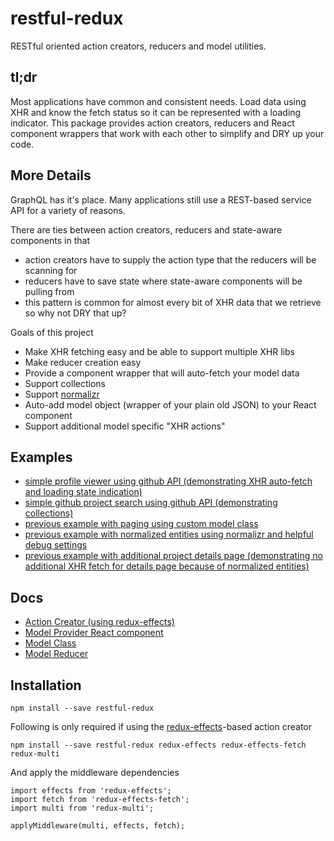 # restful-redux
RESTful oriented action creators, reducers and model utilities.

## tl;dr
Most applications have common and consistent needs.  Load data using XHR and know the fetch status so it can be represented with a loading indicator.  This package provides action creators, reducers and React component wrappers that work with each other to simplify and DRY up your code.

## More Details
GraphQL has it's place.  Many applications still use a REST-based service API for a variety of reasons.

There are ties between action creators, reducers and state-aware components in that

* action creators have to supply the action type that the reducers will be scanning for
* reducers have to save state where state-aware components will be pulling from
* this pattern is common for almost every bit of XHR data that we retrieve so why not DRY that up?

Goals of this project

* Make XHR fetching easy and be able to support multiple XHR libs
* Make reducer creation easy
* Provide a component wrapper that will auto-fetch your model data
* Support collections
* Support [normalizr](https://github.com/paularmstrong/normalizr)
* Auto-add model object (wrapper of your plain old JSON) to your React component
* Support additional model specific "XHR actions"


## Examples

* [simple profile viewer using github API (demonstrating XHR auto-fetch and loading state indication)](./examples/01-github-profile-viewer)
* [simple github project search using github API (demonstrating collections)](./examples/02-github-project-search)
* [previous example with paging using custom model class](./examples/03-github-paged-project-search)
* [previous example with normalized entities using normalizr and helpful debug settings](./examples/04-normalizr-github-paged-project-search)
* [previous example with additional project details page (demonstrating no additional XHR fetch for details page because of normalized entities) ](./examples/05-normalizr-github-paged-project-search-and-viewer)


## Docs
* [Action Creator (using redux-effects)](./docs/action-creator.md)
* [Model Provider React component](./docs/model-provider.md)
* [Model Class](./docs/model.md)
* [Model Reducer](./docs/model-reducer.md)


## Installation
```
npm install --save restful-redux
```
Following is only required if using the [redux-effects](https://github.com/redux-effects/redux-effects)-based action creator
```
npm install --save restful-redux redux-effects redux-effects-fetch redux-multi
```

And apply the middleware dependencies
```
import effects from 'redux-effects';
import fetch from 'redux-effects-fetch';
import multi from 'redux-multi';

applyMiddleware(multi, effects, fetch);
```
